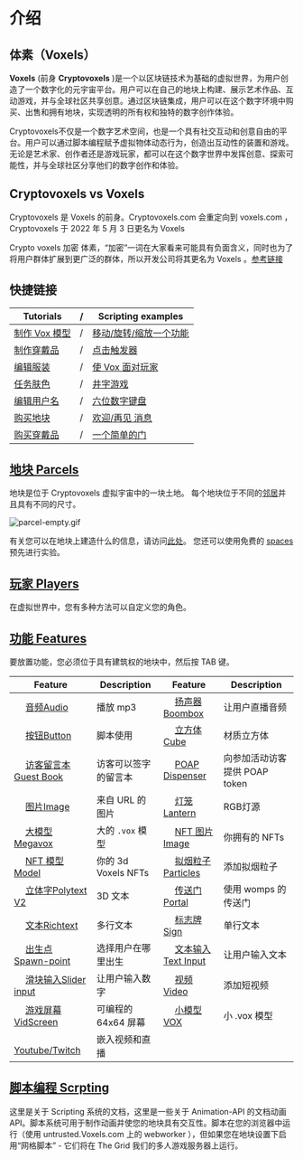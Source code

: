 # 介绍

## 体素（Voxels）

**Voxels** (前身 **Cryptovoxels** )是一个以区块链技术为基础的虚拟世界，为用户创造了一个数字化的元宇宙平台。用户可以在自己的地块上构建、展示艺术作品、互动游戏，并与全球社区共享创意。通过区块链集成，用户可以在这个数字环境中购买、出售和拥有地块，实现透明的所有权和独特的数字创作体验。

Cryptovoxels不仅是一个数字艺术空间，也是一个具有社交互动和创意自由的平台。用户可以通过脚本编程赋予虚拟物体动态行为，创造出互动性的装置和游戏。无论是艺术家、创作者还是游戏玩家，都可以在这个数字世界中发挥创意、探索可能性，并与全球社区分享他们的数字创作和体验。

## Cryptovoxels vs Voxels

Cryptovoxels 是 Voxels 的前身。Cryptovoxels.com 会重定向到 voxels.com ， Cryptovoxels 于 2022 年 5 月 3 日更名为 Voxels

Crypto voxels 加密 体素，“加密”一词在大家看来可能具有负面含义，同时也为了将用户群体扩展到更广泛的群体，所以开发公司将其更名为 Voxels 。[参考链接](https://www.globenewswire.com/news-release/2022/05/03/2434939/0/en/Cryptovoxels-Is-Rebranding-to-Voxels-on-May-3-2022.html)


## 快捷链接

| Tutorials |  / |Scripting examples|
|------|------|------|
| [制作 Vox 模型](../Parcels/vox-model.md) |/| [移动/旋转/缩放一个功能](../Scripting/Examples/Move-rotate-scale-Feature.md) |
| [制作穿戴品](../Players/make_wearable.md) |/| [点击触发器](../Scripting/Examples/Click-trigger.md) |
| [编辑服装](../Players/Costume_tab.md) |/| [使 Vox 面对玩家](../Scripting/Examples/Turn.md) |
| [任务肤色](../Players/Avatar_skin.md) |/| [井字游戏](../Scripting/Examples/TicTacToe.md) |
| [编辑用户名](../Players/edit_username.md) |/| [六位数字键盘](../Scripting/Examples/keypad_six_digits.md) |
| [购买地块](../Parcels/buy_a_parcel.md) |/| [欢迎/再见 消息](../Scripting/Examples/welcome_message.md) |
| [购买穿戴品](../Players/buy_a_wearable.md) |/| [一个简单的门](../Scripting/Examples/Simple-Door.md) |

## [地块 Parcels](../Parcels)

地块是位于 Cryptovoxels 虚拟宇宙中的一块土地。
每个地块位于不同的[邻居](https://wiki.cryptovoxels.com/en/The-world)并且具有不同的尺寸。

![parcel-empty.gif](../../static/img/parcel-empty.gif)

有关您可以在地块上建造什么的信息，请访问[此处](https://wiki.cryptovoxels.com/en/Parcels/Building)。
您还可以使用免费的 [spaces](https://wiki.cryptovoxels.com/Spaces) 预先进行实验。

## [玩家 Players](../Players)

在虚拟世界中，您有多种方法可以自定义您的角色。

## [功能 Features](../-Features) 

要放置功能，您必须位于具有建筑权的地块中，然后按 TAB 键。

| Feature | Description | Feature | Description |
| ------ | ------ | ------ | ------ |
| <img width='16' src='https://www.cryptovoxels.com/icons/audio.png'/>  [音频Audio](#audio) | 播放 mp3 | <img width='16' src='https://www.cryptovoxels.com/icons/audio.png' /> [扬声器Boombox](#boombox) | 让用户直播音频 |
|<img width='16' src='https://www.cryptovoxels.com/icons/button.png' /> [按钮Button](#button) | 脚本使用 | <img width='16' src='https://www.cryptovoxels.com/icons/cube.png' /> [立方体Cube](#cube) | 材质立方体 |
|<img width='16' src='https://www.voxels.com/icons/guest-book.png' />  [访客留言本Guest Book](#image) |访客可以签字的留言本 | <img width='16' src='https://www.cryptovoxels.com/icons/poap.png' /> [POAP Dispenser](#POAP-Dispenser) |向参加活动访客提供 POAP token |
|<img width='16' src='https://www.cryptovoxels.com/icons/image.png' />  [图片Image](#image) | 来自 URL 的图片 | <img width='16' src='https://www.cryptovoxels.com/icons/lantern.png' />  [灯笼Lantern](#lantern) | RGB灯源 |
|<img width='16' src='https://www.cryptovoxels.com/icons/megavox.png' /> [大模型Megavox](#megavox) | 大的 `.vox` 模型 | <img width='16' src='https://www.cryptovoxels.com/icons/nft-image.png'  /> [NFT 图片Image](#nft-image) | 你拥有的 NFTs |
|<img width='16' src='https://www.cryptovoxels.com/icons/nft-model.png'  /> [NFT 模型Model](#nft-model) | 你的 3d Voxels NFTs |<img width='16' src='https://www.voxels.com/icons/particles.png'  /> [拟烟粒子Particles](#particles) | 添加拟烟粒子 |
|<img width='16' src='https://www.voxels.com/icons/polytext.png' /> [立体字Polytext V2](#polytext) | 3D 文本 | <img width='16' src='https://www.cryptovoxels.com/icons/portal.png' /> [传送门Portal](#portal) |使用 womps 的传送门 |
|<img width='16' src='https://www.cryptovoxels.com/icons/richtext.png' /> [文本Richtext](#richtext) | 多行文本 | <img width='16' src='https://www.cryptovoxels.com/icons/sign.png' /> [标志牌Sign](#sign) |单行文本 |
|<img width='16' src='https://www.cryptovoxels.com/icons/spawn-point.png' /> [出生点Spawn-point](#spawn-point) | 选择用户在哪里出生 | <img width='16' src='https://www.cryptovoxels.com/icons/text-input.png' />  [文本输入Text Input](#text-input) |让用户输入文本|
|<img width='16' src='https://www.cryptovoxels.com/icons/slider-input.png' /> [滑块输入Slider input](#slider-input) | 让用户输入数字 |<img width='16' src='https://www.cryptovoxels.com/icons/video.png' /> [视频Video](#video) |添加短视频|
|<img width='16' src='https://www.cryptovoxels.com/icons/vid-screen.png' /> [游戏屏幕VidScreen](#vid-screen) |可编程的 64x64 屏幕|<img width='16' src='https://www.cryptovoxels.com/icons/vox-model.png' /> [小模型VOX](#vox-model) |小 .vox 模型|
|<img width='16' src='https://www.cryptovoxels.com/icons/youtube.png' /> [Youtube/Twitch](#youtube) |嵌入视频和直播|

## [脚本编程 Scrpting](../Scripting)

这里是关于 Scripting 系统的文档，这里是一些关于 Animation-API 的文档动画 API。脚本系统可用于制作动画并使您的地块具有交互性。脚本在您的浏览器中运行（使用 untrusted.Voxels.com 上的 webworker ），但如果您在地块设置下启用“网格脚本” - 它们将在 The Grid 我们的多人游戏服务器上运行。
